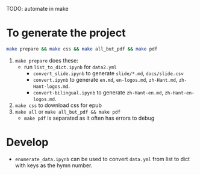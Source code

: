 
TODO: automate in make

# To generate the project

```sh
make prepare && make css && make all_but_pdf && make pdf
```

1. `make prepare` does these:
    - run `list_to_dict.ipynb` for `data2.yml`
        - `convert_slide.ipynb` to generate `slide/*.md`, `docs/slide.csv`
        - `convert.ipynb` to generate `en.md`, `en-logos.md`, `zh-Hant.md`, `zh-Hant-logos.md`.
        - `convert-bilingual.ipynb` to generate `zh-Hant-en.md`, `zh-Hant-en-logos.md`.
2. `make css` to download css for epub
3. `make all` or `make all_but_pdf && make pdf`
    - `make pdf` is separated as it often has errors to debug

# Develop

- `enumerate_data.ipynb` can be used to convert `data.yml` from list to dict with keys as the hymn number.
